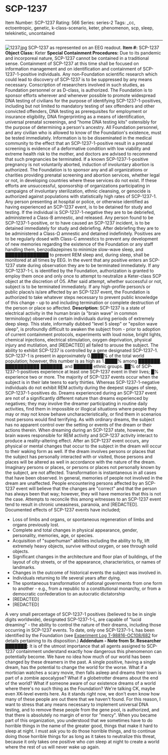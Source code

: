 # SCP-1237
Item Number: SCP-1237
Rating: 566
Series: series-2
Tags: _cc, ectoentropic, genetic, k-class-scenario, keter, phenomenon, scp, sleep, telekinetic, uncontained

---

![1237.jpg](https://scp-wiki.wdfiles.com/local--files/scp-1237/1237.jpg)
SCP-1237 as represented on an EEG readout.
**Item #:** SCP-1237
**Object Class:** Keter
**Special Containment Procedures:** Due to its pandemic and incorporeal nature, SCP-1237 cannot be contained in a traditional sense. Containment of SCP-1237 at this time shall be focused on information management and on identification and containment of SCP-1237-1-positive individuals.
Any non-Foundation scientific research which could lead to discovery of SCP-1237 is to be suppressed by any means necessary. Conscription of researchers involved in such studies, as Foundation personnel or as D-class, is authorized.
The Foundation is to sponsor efforts wherever and whenever possible to promote widespread DNA testing of civilians for the purpose of identifying SCP-1237-1-positives, including but not limited to mandatory testing of sex offenders and other convicted offenders, DNA testing as prerequisites for employment or insurance eligibility, DNA fingerprinting as a means of identification, universal prenatal screenings, and "home DNA testing kits" ostensibly for the purpose of determining a person's ancestry. All Foundation personnel, and any civilian who is allowed to know of the Foundation's existence, must be tested immediately.
Information is to be disseminated in the medical community to the effect that an SCP-1237-1-positive result in a prenatal screening is evidence of a deformative condition with low viability and extreme health risk to the mother, and doctors are advised to recommend that such pregnancies be terminated. If a known SCP-1237-1-positive pregnancy is not voluntarily aborted, induction of involuntary abortion is authorized.
The Foundation is to sponsor any and all organizations or charities providing prenatal screening and abortion services, whether legal or not, in developing countries where these services do not exist. If these efforts are unsuccessful, sponsorship of organizations participating in campaigns of involuntary sterilization, ethnic cleansing, or genocide is authorized against populations with statistically high rates of SCP-1237-1.
Any person presenting at hospital or police, or otherwise identified as having experienced an SCP-1237 event, is to be detained for study and testing. If the individual is SCP-1237-1-negative they are to be debriefed, administered a Class-B amnestic, and released.
Any person found to be SCP-1237-1-positive, or to have caused an SCP-1237 incident, is to be detained immediately for study and debriefing. After debriefing they are to be administered a Class-Ω amnestic and detained indefinitely. Positives are to be regularly dosed with Class-C amnestics to prevent any development of new memories regarding the existence of the Foundation or any staff handling them, benzodiazepines to minimize slow-wave sleep, and ██████████████ to prevent REM sleep and, during sleep, shall be monitored at all times by EEG. In the event that any positive enters an SCP-1237 state during observation they are to be terminated immediately.
If any SCP-1237-1-L is identified by the Foundation, authorization is granted to employ them once and only once to attempt to neutralize a Keter-class SCP object at the discretion of O5. After said attempt, whether successful or not, subject is to be terminated immediately.
If any high-profile person/s or public place/s is/are affected by an SCP-1237 event, the Foundation is authorized to take whatever steps necessary to prevent public knowledge of this change - up to and including termination or complete destruction of the person or place so affected.
**Description:** SCP-1237 is a state of electrical activity in the human brain (a "brain wave" in common terminology) observed in certain individuals during periods of extremely deep sleep. This state, informally dubbed "level 5 sleep" or "epsilon wave sleep", is profoundly difficult to awaken the subject from - prior to adoption of current containment protocols, experiments with loud noise, bright lights, chemical injections, electrical stimulation, oxygen deprivation, physical injury and mutilation, and [REDACTED] all failed to arouse the subject. The ability to exhibit SCP-1237 is controlled by a gene designated SCP-1237-1. SCP-1237-1 is present in approximately 0.████% of the total world population; however, this number is as high as 1.████% among ███████, ███████████ ███████, and ██████ ethnic groups. ██% of SCP-1237-1-positives experience at least one SCP-1237 event in their lives; █% experience two or more. The majority of SCP-1237 events occur when the subject is in their late teens to early thirties.
Whereas SCP-1237-1-negative individuals do not exhibit REM activity during the deepest stages of sleep, SCP-1237-1-positives do. Dreams experienced during an SCP-1237 event are not of a significantly different nature than dreams experienced by negatives; they may involve the dreamer participating in routine daily activities, find them in impossible or illogical situations where people they may or may not know behave uncharacteristically, or find them in scenarios most persons would find terrifying. As with ordinary dreams, the subject has no apparent control over the setting or events of the dream or their actions therein. When dreaming during an SCP-1237 state, however, the brain waves responsible for REM activity and SCP-1237 activity interact to produce a reality-altering effect.
After an SCP-1237 event occurs, any physical or mental changes that occur to the subject in the dream will occur to their waking form as well. If the dream involves persons or places that the subject has personally interacted with or visited, those persons and places will be altered as well in accordance with the nature of the dream. Imaginary persons or places, or persons or places not personally known by the subject, are not affected. Transformation is instantaneous in all cases that have been observed. In general, memories of people not involved in the dream are unaffected. People encountering persons affected by an SCP-1237 event will believe that the changes are "correct" and that the person has always been that way; however, they will have memories that this is not the case. Attempts to reconcile this among witnesses to an SCP-1237 event tend to result in chronic uneasiness, paranoia, and [REDACTED].
Documented effects of SCP-1237 events have included;
  * Loss of limbs and organs, or spontaneous regeneration of limbs and organs previously lost.
  * Complete and total changes in physical appearance, gender, personality, memories, age, or species.
  * Acquisition of "superhuman" abilities including the ability to fly, lift extremely heavy objects, survive without oxygen, or see through solid objects.
  * Significant changes in the architecture and floor plan of buildings, of the layout of city streets, or of the appearance, characteristics, or names of landmarks.
  * Changes in the outcome of historical events the subject was involved in.
  * Individuals returning to life several years after dying.
  * The spontaneous transformation of national governments from one form to another - e.g., from a republic to a constitutional monarchy, or from a democratic confederation to an autocratic dictatorship
  * [REDACTED]
  * [REDACTED]

A very small percentage of SCP-1237-1 positives (believed to be in single digits worldwide), designated SCP-1237-1-L, are capable of "lucid dreaming" - the ability to control the nature of their dreams, including those occurring in SCP-1237 events. To date, only one SCP-1237-1-L has been identified by the Foundation (see [Experiment Log T-98816-OC108/682](/experiment-log-t-98816-oc108-682) for details pertaining to its disposition.)
**Addendum - Note from Sr. Researcher ███████:** It is of the utmost importance that all agents assigned to SCP-1237 containment understand exactly how dangerous this phenomenon can potentially become.
We have no idea how much of our world has been changed by these dreamers in the past. A single positive, having a single dream, has the potential to change the world for the worse. What if a mortician watches a scary movie, then falls asleep and dreams their town is part of a zombie apocalypse? What if a globetrotter dreams about the end of the world? What if someone aware of our existence dreams of a world where there's no such thing as the Foundation? We're talking CK, maybe even XK-level events here. As it stands right now, we don't even know how many of these people are out there that we haven't found.
For this reason, I want to stress that any means necessary to implement universal DNA testing, and to remove these people from the gene pool, is authorized, and that there is absolutely no margin of error for "mercy". When you became part of this organization, you understood that we sometimes have to do horrible things in the name of the greater good, things that make it hard to sleep at night. I must ask you to do those horrible things, and to continue doing those horrible things for as long as it takes to neutralize this threat, because it only takes one positive who _can_ sleep at night to create a world where the rest of us will never wake up again.